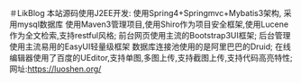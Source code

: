 ＃LikBlog
本站源码使用J2EE开发:
使用Spring4+Springmvc+Mybatis3架构,
采用mysql数据库
使用Maven3管理项目,使用Shiro作为项目安全框架,使用Lucene作为全文检索,支持restful风格;
前台网页使用主流的Bootstrap3UI框架;
后台管理使用主流易用的EasyUI轻量级框架
数据库连接池使用的是阿里巴巴的Druid;
在线编辑器使用了百度的UEditor,支持单图,多图上传,支持截图上传,支持代码高亮特性;
网址:https://luoshen.org/
